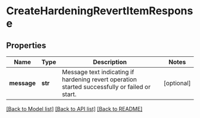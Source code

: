 # CreateHardeningRevertItemResponse

## Properties
Name | Type | Description | Notes
------------ | ------------- | ------------- | -------------
**message** | **str** | Message text indicating if hardening revert operation started successfully or failed or start. | [optional] 

[[Back to Model list]](../README.md#documentation-for-models) [[Back to API list]](../README.md#documentation-for-api-endpoints) [[Back to README]](../README.md)


